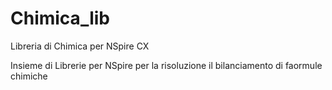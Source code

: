 # Chimica_lib
Libreria di Chimica per NSpire CX 

Insieme di Librerie per NSpire per la risoluzione il bilanciamento di faormule chimiche
